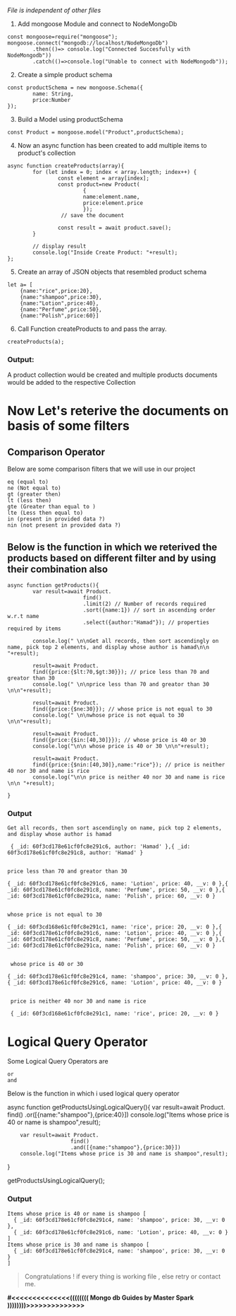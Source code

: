*File is independent of other files*

1. Add mongoose Module and connect to NodeMongoDb
```
const mongoose=require("mongoose");
mongoose.connect("mongodb://localhost/NodeMongoDb")
        .then(()=> console.log("Connected Succesfully with NodeMongodb"))
        .catch(()=>console.log("Unable to connect with NodeMongodb"));
```

2. Create a simple product schema

```
const productSchema = new mongoose.Schema({
        name: String,
        price:Number
});
```
3. Build a Model using productSchema
```
const Product = mongoose.model("Product",productSchema);
```
4. Now an async function has been created to add multiple items to product's collection
```
async function createProducts(array){
        for (let index = 0; index < array.length; index++) {
                const element = array[index];
                const product=new Product(
                        {
                        name:element.name,
                        price:element.price
                        }); 
                 // save the document

                const result = await product.save();  
        }

        // display result
        console.log("Inside Create Product: "+result);
};
```

5. Create an array of JSON objects that resembled product schema


```
let a= [
    {name:"rice",price:20},
    {name:"shampoo",price:30},
    {name:"Lotion",price:40},
    {name:"Perfume",price:50},
    {name:"Polish",price:60}]
```


6. Call Function createProducts to and pass the array.

```
createProducts(a);
```

### Output: 
A product collection would be created and multiple products documents would be added to the respective Collection


# Now Let's reterive the documents on basis of some filters


## Comparison Operator

Below are some comparison filters that we will use in our project
```
eq (equal to)
ne (Not equal to)
gt (greater then)
lt (less then)
gte (Greater than equal to )
lte (Less then equal to)
in (present in provided data ?)
nin (not present in provided data ?)
```
## Below is the function in which we reterived the products based on different filter and by using their combination also
```
async function getProducts(){
        var result=await Product.
                        find()
                        .limit(2) // Number of records required
                        .sort({name:1}) // sort in ascending order w.r.t name
                        .select({author:"Hamad"}); // properties required by items

        console.log(" \n\nGet all records, then sort ascendingly on name, pick top 2 elements, and display whose author is hamad\n\n "+result);

        result=await Product.
        find({price:{$lt:70,$gt:30}}); // price less than 70 and greator than 30
        console.log(" \n\nprice less than 70 and greator than 30 \n\n"+result);

        result=await Product.
        find({price:{$ne:30}}); // whose price is not equal to 30
        console.log(" \n\nwhose price is not equal to 30 \n\n"+result);

        result=await Product.
        find({price:{$in:[40,30]}}); // whose price is 40 or 30
        console.log("\n\n whose price is 40 or 30 \n\n"+result);

        result=await Product.
        find({price:{$nin:[40,30]},name:"rice"}); // price is neither 40 nor 30 and name is rice 
        console.log("\n\n price is neither 40 nor 30 and name is rice \n\n "+result);

}

```

### Output

```
Get all records, then sort ascendingly on name, pick top 2 elements, and display whose author is hamad

 { _id: 60f3cd178e61cf0fc8e291c6, author: 'Hamad' },{ _id: 60f3cd178e61cf0fc8e291c8, author: 'Hamad' }


price less than 70 and greator than 30

{ _id: 60f3cd178e61cf0fc8e291c6, name: 'Lotion', price: 40, __v: 0 },{ _id: 60f3cd178e61cf0fc8e291c8, name: 'Perfume', price: 50, __v: 0 },{ _id: 60f3cd178e61cf0fc8e291ca, name: 'Polish', price: 60, __v: 0 }


whose price is not equal to 30

{ _id: 60f3cd168e61cf0fc8e291c1, name: 'rice', price: 20, __v: 0 },{ _id: 60f3cd178e61cf0fc8e291c6, name: 'Lotion', price: 40, __v: 0 },{ _id: 60f3cd178e61cf0fc8e291c8, name: 'Perfume', price: 50, __v: 0 },{ _id: 60f3cd178e61cf0fc8e291ca, name: 'Polish', price: 60, __v: 0 }


 whose price is 40 or 30

{ _id: 60f3cd178e61cf0fc8e291c4, name: 'shampoo', price: 30, __v: 0 },{ _id: 60f3cd178e61cf0fc8e291c6, name: 'Lotion', price: 40, __v: 0 }


 price is neither 40 nor 30 and name is rice

 { _id: 60f3cd168e61cf0fc8e291c1, name: 'rice', price: 20, __v: 0 }
```

# Logical Query Operator
Some Logical Query Operators are
```
or
and
```
Below is the function in which i used logical query operator

async function getProductsUsingLogicalQuery(){
        var result=await Product.
                        find()
                        .or([{name:"shampoo"},{price:40}])
        console.log("Items whose price is 40 or name is shampoo",result);

        var result=await Product.
                        find()
                        .and([{name:"shampoo"},{price:30}])
        console.log("Items whose price is 30 and name is shampoo",result);

}

getProductsUsingLogicalQuery();

### Output

```
Items whose price is 40 or name is shampoo [
  { _id: 60f3cd178e61cf0fc8e291c4, name: 'shampoo', price: 30, __v: 0 },
  { _id: 60f3cd178e61cf0fc8e291c6, name: 'Lotion', price: 40, __v: 0 }
]
Items whose price is 30 and name is shampoo [
  { _id: 60f3cd178e61cf0fc8e291c4, name: 'shampoo', price: 30, __v: 0 }
]
```



> Congratulations ! if every thing is working file , else retry or contact me.

**#<<<<<<<<<<<<<<(((((((( Mongo db Guides by Master Spark ))))))))>>>>>>>>>>>>>>**
